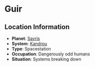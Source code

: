 # Guir

## Location Information
- **Planet**: [Savris](../planet--savris.md)
- **System**: [Kandrou](../../../system--kandrou.md)
- **Type**: Spacestation
- **Occupation**: Dangerously odd humans
- **Situation**: Systems breaking down